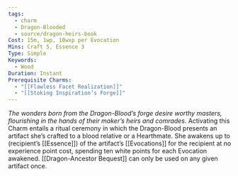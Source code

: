 ```yaml
---
tags:
  - charm
  - Dragon-Blooded
  - source/dragon-heirs-book
Cost: 15m, 1wp, 10wxp per Evocation
Mins: Craft 5, Essence 3
Type: Simple
Keywords:
  - Wood
Duration: Instant
Prerequisite Charms:
  - "[[Flawless Facet Realization]]"
  - "[[Stoking Inspiration’s Forge]]"
---
```

*The wonders born from the Dragon-Blood’s forge desire worthy masters, flourishing in the hands of their maker’s heirs and comrades.*
Activating this Charm entails a ritual ceremony in which the Dragon-Blood presents an artifact she’s crafted to a blood relative or a Hearthmate.
She awakens up to (recipient’s [[Essence]]) of the artifact’s [[Evocations]] for the recipient at no experience point cost, spending ten white points for each Evocation awakened.
[[Dragon-Ancestor Bequest]] can only be used on any given artifact once.